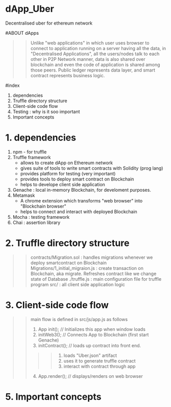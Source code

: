 # dApp_Uber
Decentralised uber for ethereum network

#ABOUT dApps
>> Unlike "web applications" in which user uses browser to connect to application running on a server having all the data,
>> in "Decentralised Applications", all the users/nodes talk to each other in P2P Network manner, data is also shared over blockchain and even the code of application is shared among those peers.
>> Public ledger represents data layer, and smart contract represents business logic.


#index
1. dependencies
2. Truffle directory structure
3. Client-side code flow
4. Testing : why is it soo important
5. Important concepts


# 1. dependencies
1. npm - for truffle
2. Truffle framework 
   - allows to create dApp on Ethereum network
   - gives suite of tools to write smart contracts with Solidity (prog lang)
   - provides platform for testing (very important)
   - provides tools to deploy smart contract on Blockchain
   - helps to develope client side application
3. Genache : local in-memory Blockchain, for develoment purposes.
4. Metamask
   - A chrome extension which transforms "web browser" into "Blockchain browser"
   - helps to connect and interact with deployed Blockchain
5. Mocha : testing framework
6. Chai  : assertion library

# 2. Truffle directory structure
>> contracts/Migration.sol : handles migrations whenever we deploy smartcontract on Blockchain
>> Migrations/1_initial_migraion.js : create transaction on Blockchain, aka migrate. Refreshes contract like we change state of Database
>> ./truffle.js : main configuration file for truffle program
>> src/  : all client side application logic

# 3. Client-side code flow
>> main flow is defined in src/js/app.js as follows
>> 1. App init(); 	// Initializes this app when window loads
>> 2. initWeb3();	// Connects App to Blockchain (first start Genache)
>> 3. initContract();	// loads up contract into front end.
>>>> 	1. loads "Uber.json" artifact
>>>>	2. uses it to generate truffle contract
>>>>	3. interact with contract through app
>> 4. App.render();	// displays/renders on web browser

# 5. Important concepts
>> 

